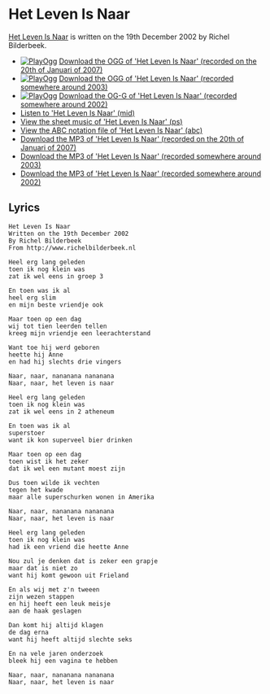 # Het Leven Is Naar

[Het Leven Is Naar](SongHetLevenIsNaar.htm) is written on the 19th
December 2002 by Richel Bilderbeek.

 * [![PlayOgg](http://static.fsf.org/playogg/Play_ogg_80x15.png "I support PlayOgg!")](http://playogg.org) [Download the OGG of 'Het Leven Is Naar' (recorded on the 20th of Januari of 2007)](CD06_01HetLevenIsNaar20070120.ogg)
 * [![PlayOgg](http://static.fsf.org/playogg/Play_ogg_80x15.png "I support PlayOgg!")](http://playogg.org) [Download the OGG of 'Het Leven Is Naar' (recorded somewhere around 2003)](CD03_08HetLevenIsNaar.ogg)
 * [![PlayOgg](http://static.fsf.org/playogg/Play_ogg_80x15.png "I support PlayOgg!")](http://playogg.org) [Download the OG-G of 'Het Leven Is Naar' (recorded somewhere around 2002)](CD02_05HetLevenIsNaar.ogg)
 * [Listen to 'Het Leven Is Naar' (mid)](SongHetLevenIsNaar.mid)
 * [View the sheet music of 'Het Leven Is Naar' (ps)](SongHetLevenIsNaar.ps)
 * [View the ABC notation file of 'Het Leven Is Naar' (abc)](HetLevenIsNaar.abc)
 * [Download the MP3 of 'Het Leven Is Naar' (recorded on the 20th of Januari of 2007)](CD06_01HetLevenIsNaar20070120.mp3)
 * [Download the MP3 of 'Het Leven Is Naar' (recorded somewhere around 2003)](CD03_08HetLevenIsNaar.mp3)
 * [Download the MP3 of 'Het Leven Is Naar' (recorded somewhere around 2002)](CD02_05HetLevenIsNaar.mp3)

## Lyrics

```
Het Leven Is Naar
Written on the 19th December 2002
By Richel Bilderbeek
From http://www.richelbilderbeek.nl

Heel erg lang geleden
toen ik nog klein was
zat ik wel eens in groep 3

En toen was ik al
heel erg slim
en mijn beste vriendje ook

Maar toen op een dag
wij tot tien leerden tellen
kreeg mijn vriendje een leerachterstand

Want toe hij werd geboren
heette hij Anne
en had hij slechts drie vingers

Naar, naar, nananana nananana
Naar, naar, het leven is naar

Heel erg lang geleden
toen ik nog klein was
zat ik wel eens in 2 atheneum

En toen was ik al
superstoer
want ik kon superveel bier drinken

Maar toen op een dag
toen wist ik het zeker
dat ik wel een mutant moest zijn

Dus toen wilde ik vechten
tegen het kwade
maar alle superschurken wonen in Amerika

Naar, naar, nananana nananana
Naar, naar, het leven is naar

Heel erg lang geleden
toen ik nog klein was
had ik een vriend die heette Anne

Nou zul je denken dat is zeker een grapje
maar dat is niet zo
want hij komt gewoon uit Frieland

En als wij met z'n tweeen
zijn wezen stappen
en hij heeft een leuk meisje
aan de haak geslagen

Dan komt hij altijd klagen
de dag erna
want hij heeft altijd slechte seks

En na vele jaren onderzoek
bleek hij een vagina te hebben

Naar, naar, nananana nananana
Naar, naar, het leven is naar
```
